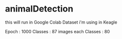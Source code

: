 # animalDetection

this will run in Google Colab 
Dataset i'm using in Keagle 

Epoch : 1000 
Classes : 87
images each Classes : 80
